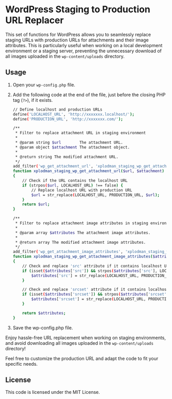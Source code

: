 # WordPress Staging to Production URL Replacer

This set of functions for WordPress allows you to seamlessly replace staging URLs with production URLs for attachments and their image attributes. This is particularly useful when working on a local development environment or a staging server, preventing the unnecessary download of all images uploaded in the `wp-content/uploads` directory.

## Usage

1. Open your `wp-config.php` file.

2. Add the following code at the end of the file, just before the closing PHP tag (`?>`), if it exists.

   ```bash
   // Define localhost and production URLs
   define('LOCALHOST_URL', 'http://xxxxxxx.localhost/');
   define('PRODUCTION_URL', 'http://xxxxxxx.com/');

   /**
    * Filter to replace attachment URL in staging environment
    *
    * @param string $url        The attachment URL.
    * @param object $attachment The attachment object.
    *
    * @return string The modified attachment URL.
    */
   add_filter('wp_get_attachment_url', 'xplodman_staging_wp_get_attachment_url', 1000000, 2);
   function xplodman_staging_wp_get_attachment_url($url, $attachment)
   {
       // Check if the URL contains the localhost URL
       if (strpos($url, LOCALHOST_URL) !== false) {
           // Replace localhost URL with production URL
           $url = str_replace(LOCALHOST_URL, PRODUCTION_URL, $url);
       }
       return $url;
   }

   /**
    * Filter to replace attachment image attributes in staging environment
    *
    * @param array $attributes The attachment image attributes.
    *
    * @return array The modified attachment image attributes.
    */
   add_filter('wp_get_attachment_image_attributes', 'xplodman_staging_wp_get_attachment_image_attributes');
   function xplodman_staging_wp_get_attachment_image_attributes($attributes)
   {
       // Check and replace 'src' attribute if it contains localhost URL
       if (isset($attributes['src']) && strpos($attributes['src'], LOCALHOST_URL) !== false) {
           $attributes['src'] = str_replace(LOCALHOST_URL, PRODUCTION_URL, $attributes['src']);
       }

       // Check and replace 'srcset' attribute if it contains localhost URL
       if (isset($attributes['srcset']) && strpos($attributes['srcset'], LOCALHOST_URL) !== false) {
           $attributes['srcset'] = str_replace(LOCALHOST_URL, PRODUCTION_URL, $attributes['srcset']);
       }

       return $attributes;
   }
   ```
3. Save the wp-config.php file.

Enjoy hassle-free URL replacement when working on staging environments, and avoid downloading all images uploaded in the `wp-content/uploads` directory!

Feel free to customize the production URL and adapt the code to fit your specific needs.

## License

This code is licensed under the MIT License.
